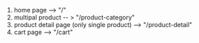 1. home page --> "/"
2. multipal product -- > "/product-category"
3. product detail page (only single product) --> "/product-detail"
4. cart page --> "/cart"